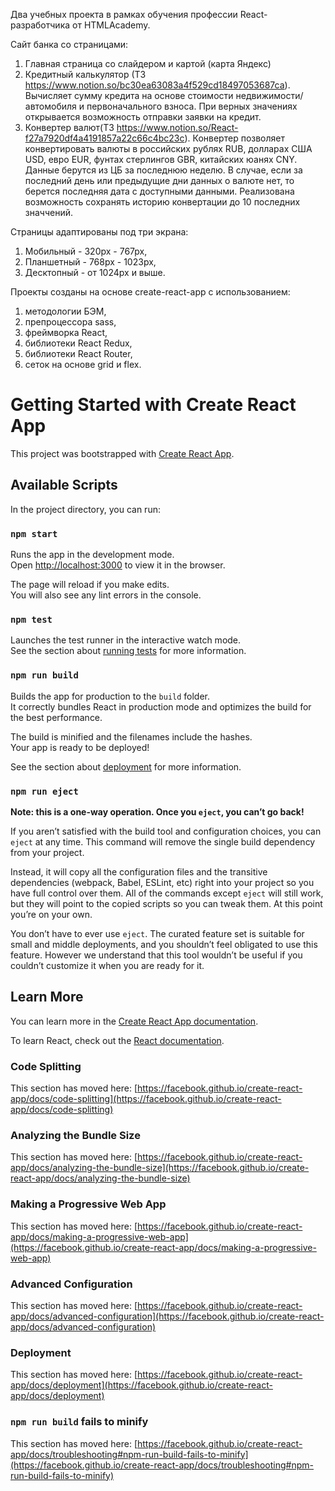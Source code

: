 Два учебных проекта в рамках обучения профессии React-разработчика от HTMLAcademy.

Сайт банка со страницами:
1. Главная страница со слайдером и картой (карта Яндекс)
2. Кредитный калькулятор (ТЗ https://www.notion.so/bc30ea63083a4f529cd18497053687ca). Вычисляет сумму кредита на основе стоимости недвижимости/автомобиля и первоначального взноса. При верных значениях открывается возможность отправки заявки на кредит.
3. Конвертер валют(ТЗ https://www.notion.so/React-f27a7920df4a4191857a22c66c4bc23c). Конвертер позволяет конвертировать валюты в российских рублях RUB, долларах США USD, евро EUR, фунтах стерлингов GBR, китайских юанях CNY. Данные берутся из ЦБ за последнюю неделю. В случае, если за последний день или предыдущие дни данных о валюте нет, то берется последняя дата с доступными данными. Реализована возможность сохранять историю конвертации до 10 последних значчений.

Страницы адаптированы под три экрана:
1. Мобильный - 320px - 767px,
2. Планшетный - 768px - 1023px,
3. Десктопный - от 1024px и выше.

Проекты созданы на основе create-react-app с использованием:
1) методологии БЭМ,
2) препроцессора sass,
3) фреймворка React,
4) библиотеки React Redux,
5) библиотеки React Router,
6) сеток на основе grid и flex.

# Getting Started with Create React App

This project was bootstrapped with [Create React App](https://github.com/facebook/create-react-app).

## Available Scripts

In the project directory, you can run:

### `npm start`

Runs the app in the development mode.\
Open [http://localhost:3000](http://localhost:3000) to view it in the browser.

The page will reload if you make edits.\
You will also see any lint errors in the console.

### `npm test`

Launches the test runner in the interactive watch mode.\
See the section about [running tests](https://facebook.github.io/create-react-app/docs/running-tests) for more information.

### `npm run build`

Builds the app for production to the `build` folder.\
It correctly bundles React in production mode and optimizes the build for the best performance.

The build is minified and the filenames include the hashes.\
Your app is ready to be deployed!

See the section about [deployment](https://facebook.github.io/create-react-app/docs/deployment) for more information.

### `npm run eject`

**Note: this is a one-way operation. Once you `eject`, you can’t go back!**

If you aren’t satisfied with the build tool and configuration choices, you can `eject` at any time. This command will remove the single build dependency from your project.

Instead, it will copy all the configuration files and the transitive dependencies (webpack, Babel, ESLint, etc) right into your project so you have full control over them. All of the commands except `eject` will still work, but they will point to the copied scripts so you can tweak them. At this point you’re on your own.

You don’t have to ever use `eject`. The curated feature set is suitable for small and middle deployments, and you shouldn’t feel obligated to use this feature. However we understand that this tool wouldn’t be useful if you couldn’t customize it when you are ready for it.

## Learn More

You can learn more in the [Create React App documentation](https://facebook.github.io/create-react-app/docs/getting-started).

To learn React, check out the [React documentation](https://reactjs.org/).

### Code Splitting

This section has moved here: [https://facebook.github.io/create-react-app/docs/code-splitting](https://facebook.github.io/create-react-app/docs/code-splitting)

### Analyzing the Bundle Size

This section has moved here: [https://facebook.github.io/create-react-app/docs/analyzing-the-bundle-size](https://facebook.github.io/create-react-app/docs/analyzing-the-bundle-size)

### Making a Progressive Web App

This section has moved here: [https://facebook.github.io/create-react-app/docs/making-a-progressive-web-app](https://facebook.github.io/create-react-app/docs/making-a-progressive-web-app)

### Advanced Configuration

This section has moved here: [https://facebook.github.io/create-react-app/docs/advanced-configuration](https://facebook.github.io/create-react-app/docs/advanced-configuration)

### Deployment

This section has moved here: [https://facebook.github.io/create-react-app/docs/deployment](https://facebook.github.io/create-react-app/docs/deployment)

### `npm run build` fails to minify

This section has moved here: [https://facebook.github.io/create-react-app/docs/troubleshooting#npm-run-build-fails-to-minify](https://facebook.github.io/create-react-app/docs/troubleshooting#npm-run-build-fails-to-minify)
